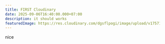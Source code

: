```yaml
---
title: FIRST Cloudinary
date: 2025-09-06T16:40:00.000+07:00
description: it should works
featuredImage: https://res.cloudinary.com/dgsflpogi/image/upload/v1757152838/ctf_lk513i.png
---
```

nice
